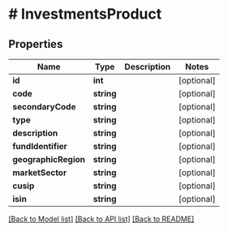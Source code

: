 # # InvestmentsProduct

## Properties

Name | Type | Description | Notes
------------ | ------------- | ------------- | -------------
**id** | **int** |  | [optional]
**code** | **string** |  | [optional]
**secondaryCode** | **string** |  | [optional]
**type** | **string** |  | [optional]
**description** | **string** |  | [optional]
**fundIdentifier** | **string** |  | [optional]
**geographicRegion** | **string** |  | [optional]
**marketSector** | **string** |  | [optional]
**cusip** | **string** |  | [optional]
**isin** | **string** |  | [optional]

[[Back to Model list]](../../README.md#models) [[Back to API list]](../../README.md#endpoints) [[Back to README]](../../README.md)
